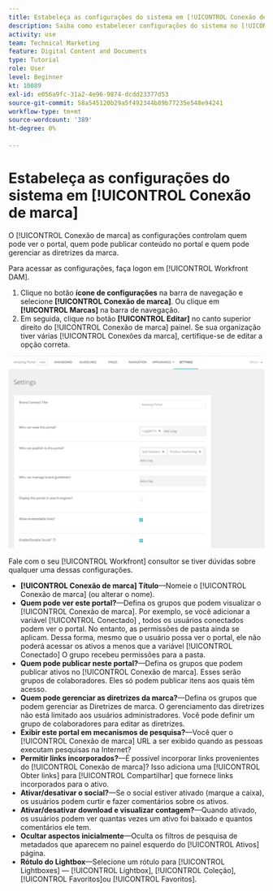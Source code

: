 ```yaml
---
title: Estabeleça as configurações do sistema em [!UICONTROL Conexão de marca]
description: Saiba como estabelecer configurações do sistema no [!UICONTROL Conexão de marca] de [!UICONTROL Workfront DAM].
activity: use
team: Technical Marketing
feature: Digital Content and Documents
type: Tutorial
role: User
level: Beginner
kt: 10089
exl-id: e056a9fc-31a2-4e96-9874-dcdd23377d53
source-git-commit: 58a545120b29a5f492344b89b77235e548e94241
workflow-type: tm+mt
source-wordcount: '389'
ht-degree: 0%

---
```


# Estabeleça as configurações do sistema em [!UICONTROL Conexão de marca]

O [!UICONTROL Conexão de marca] as configurações controlam quem pode ver o portal, quem pode publicar conteúdo no portal e quem pode gerenciar as diretrizes da marca.

Para acessar as configurações, faça logon em [!UICONTROL Workfront DAM].

1. Clique no botão **ícone de configurações** na barra de navegação e selecione **[!UICONTROL Conexão de marca]**. Ou clique em **[!UICONTROL Marcas]** na barra de navegação.
1. Em seguida, clique no botão **[!UICONTROL Editar]** no canto superior direito do [!UICONTROL Conexão de marca] painel. Se sua organização tiver várias [!UICONTROL Conexões da marca], certifique-se de editar a opção correta.

![Uma captura de tela do painel de configurações do Brand Connect](assets/01-brand-portal-settings.png)

Fale com o seu [!UICONTROL Workfront] consultor se tiver dúvidas sobre qualquer uma dessas configurações.

* **[!UICONTROL Conexão de marca] Título**—Nomeie o [!UICONTROL Conexão de marca] (ou alterar o nome).
* **Quem pode ver este portal?**—Defina os grupos que podem visualizar o [!UICONTROL Conexão de marca]. Por exemplo, se você adicionar a variável [!UICONTROL Conectado] , todos os usuários conectados podem ver o portal. No entanto, as permissões de pasta ainda se aplicam. Dessa forma, mesmo que o usuário possa ver o portal, ele não poderá acessar os ativos a menos que a variável [!UICONTROL Conectado] O grupo recebeu permissões para a pasta.
* **Quem pode publicar neste portal?**—Defina os grupos que podem publicar ativos no [!UICONTROL Conexão de marca]. Esses serão grupos de colaboradores. Eles só podem publicar itens aos quais têm acesso.
* **Quem pode gerenciar as diretrizes da marca?**—Defina os grupos que podem gerenciar as Diretrizes de marca. O gerenciamento das diretrizes não está limitado aos usuários administradores. Você pode definir um grupo de colaboradores para editar as diretrizes.
* **Exibir este portal em mecanismos de pesquisa?**—Você quer o [!UICONTROL Conexão de marca] URL a ser exibido quando as pessoas executam pesquisas na Internet?
* **Permitir links incorporados?**—É possível incorporar links provenientes do [!UICONTROL Conexão de marca]? Isso adiciona uma [!UICONTROL Obter links] para [!UICONTROL Compartilhar] que fornece links incorporados para o ativo.
* **Ativar/desativar o social?**—Se o social estiver ativado (marque a caixa), os usuários podem curtir e fazer comentários sobre os ativos.
* **Ativar/desativar download e visualizar contagem?**—Quando ativado, os usuários podem ver quantas vezes um ativo foi baixado e quantos comentários ele tem.
* **Ocultar aspectos inicialmente**—Oculta os filtros de pesquisa de metadados que aparecem no painel esquerdo do [!UICONTROL Ativos] página.
* **Rótulo do Lightbox**—Selecione um rótulo para [!UICONTROL Lightboxes] — [!UICONTROL Lightbox], [!UICONTROL Coleção], [!UICONTROL Favoritos]ou [!UICONTROL Favoritos].
